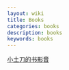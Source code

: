 ```yaml
---
layout: wiki
title: Books
categories: books
description: books
keywords: books
---
```


[小土刀的书影音](https://wdxtub.com/1997/09/11/booklist-page/)
